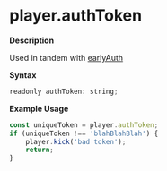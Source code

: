 # player.authToken

**Description**

Used in tandem with [earlyAuth](https://wiki.altv.mp/wiki/Tutorial:Setup_EarlyAuth)

**Syntax**

```js
readonly authToken: string;
```

**Example Usage**

```js
const uniqueToken = player.authToken;
if (uniqueToken !== 'blahBlahBlah') {
    player.kick('bad token');
    return;
}
```
